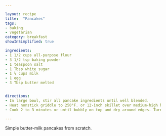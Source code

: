 ```yaml
---

layout: recipe
title:  "Pancakes"
tags: 
- baking
- vegetarian
category: breakfast
showInSimplified: true

ingredients:
- 1 1/2 cups all-purpose flour
- 3 1/2 tsp baking powder
- 1 teaspoon salt
- 1 Tbsp white sugar
- 1 ¼ cups milk
- 1 egg
- 3 Tbsp butter melted


directions:
- In large bowl, stir all pancake ingredients until well blended.
- Heat nonstick griddle to 250°F. or 12-inch skillet over medium-high heat.
- Cook 2 to 3 minutes or until bubbly on top and dry around edges. Turn; cook other side until light golden brown around edges.

---
```


Simple butter-milk pancakes from scratch.